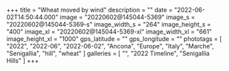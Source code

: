+++
title = "Wheat moved by wind"
description = ""
date = "2022-06-02T14:50:44.000"
image = "20220602@145044-5369"
image_s = "20220602@145044-5369-s"
image_width_s = "264"
image_height_s = "400"
image_xl = "20220602@145044-5369-xl"
image_width_xl = "661"
image_height_xl = "1000"
gps_latitude = ""
gps_longitude = ""
phototags = [ "2022", "2022-06", "2022-06-02", "Ancona", "Europe", "Italy", "Marche", "Senigallia", "hill", "wheat" ]
galleries = [ "", "2022 Timeline", "Senigallia Hills" ]
+++
